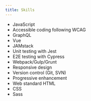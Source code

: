 ```yaml
---
title: Skills
---
```


- JavaScript
- Accessible coding following WCAG
- GraphQL
- Vue
- JAMstack
- Unit testing with Jest
- E2E testing with Cypress
- Webpack/Gulp/Grunt
- Responsive design
- Version control (Git, SVN)
- Progressive enhancement
- Web standard HTML
- CSS
- Sass
